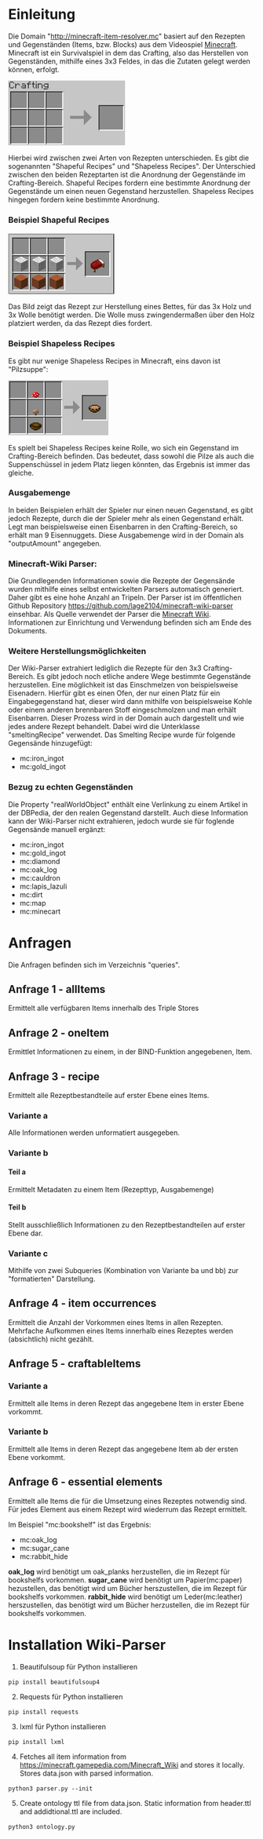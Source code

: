 # Einleitung
Die Domain "http://minecraft-item-resolver.mc" basiert auf den Rezepten und Gegenständen (Items, bzw. Blocks) aus dem Videospiel [Minecraft](https://www.minecraft.net/de-de/).
Minecraft ist ein Survivalspiel in dem das Crafting, also das Herstellen von Gegenständen, mithilfe eines 3x3 Feldes, in das die Zutaten gelegt werden können, erfolgt.

![Craftingtable 3x3](images/Crafting3x3.png)

Hierbei wird zwischen zwei Arten von Rezepten unterschieden. Es gibt die sogenannten "Shapeful Recipes" und "Shapeless Recipes". Der Unterschied zwischen den beiden Rezeptarten ist
die Anordnung der Gegenstände im Crafting-Bereich. Shapeful Recipes fordern eine bestimmte Anordnung der Gegenstände um einen neuen Gegenstand herzustellen.
Shapeless Recipes hingegen fordern keine bestimmte Anordnung.

### Beispiel Shapeful Recipes

![Bed](images/bed.jpg)

Das Bild zeigt das Rezept zur Herstellung eines Bettes, für das 3x Holz und 3x Wolle benötigt werden. Die Wolle muss zwingendermaßen über den Holz platziert werden,
da das Rezept dies fordert.

### Beispiel Shapeless Recipes
Es gibt nur wenige Shapeless Recipes in Minecraft, eins davon ist "Pilzsuppe":

![Mushroom Stew](images/craft_stew.png)

Es spielt bei Shapeless Recipes keine Rolle, wo sich ein Gegenstand im Crafting-Bereich befinden. Das bedeutet, dass sowohl die Pilze als auch die Suppenschüssel in jedem Platz liegen könnten, das Ergebnis ist immer das gleiche.

### Ausgabemenge
In beiden Beispielen erhält der Spieler nur einen neuen Gegenstand, es gibt jedoch Rezepte, durch die der Spieler mehr als einen Gegenstand erhält. Legt man beispielsweise einen Eisenbarren in den Crafting-Bereich, so erhält man 9 Eisennuggets. 
Diese Ausgabemenge wird in der Domain als "outputAmount" angegeben. 

### Minecraft-Wiki Parser:
Die Grundlegenden Informationen sowie die Rezepte der Gegensände wurden mithilfe eines selbst entwickelten Parsers automatisch generiert. Daher gibt es eine hohe Anzahl an Tripeln. 
Der Parser ist im öffentlichen Github Repository https://github.com/lage2104/minecraft-wiki-parser einsehbar.
Als Quelle verwendet der Parser die [Minecraft Wiki](https://minecraft.gamepedia.com/Minecraft_Wiki). Informationen zur Einrichtung und Verwendung befinden sich am Ende des Dokuments.

### Weitere Herstellungsmöglichkeiten
Der Wiki-Parser extrahiert lediglich die Rezepte für den 3x3 Crafting-Bereich. Es gibt jedoch noch etliche andere Wege bestimmte Gegenstände herzustellen. Eine möglichkeit ist das Einschmelzen von beispielsweise Eisenadern. 
Hierfür gibt es einen Ofen, der nur einen Platz für ein Eingabegegenstand hat, dieser wird dann mithilfe von beispielsweise Kohle oder einem anderen brennbaren Stoff eingeschmolzen und man erhält Eisenbarren. 
Dieser Prozess wird in der Domain auch dargestellt und wie jedes andere Rezept behandelt. Dabei wird die Unterklasse "smeltingRecipe" verwendet. Das Smelting Recipe wurde für folgende Gegensände hinzugefügt:
  * mc:iron_ingot
  * mc:gold_ingot

### Bezug zu echten Gegenständen
Die Property "realWorldObject" enthält eine Verlinkung zu einem Artikel in der DBPedia, der den realen Gegenstand darstellt. Auch diese Information kann der Wiki-Parser nicht extrahieren, jedoch wurde sie für foglende Gegensände manuell ergänzt:
  * mc:iron_ingot
  * mc:gold_ingot
  * mc:diamond
  * mc:oak_log
  * mc:cauldron
  * mc:lapis_lazuli
  * mc:dirt
  * mc:map
  * mc:minecart 


# Anfragen
Die Anfragen befinden sich im Verzeichnis "queries".

## Anfrage 1 - allItems
Ermittelt alle verfügbaren Items innerhalb des Triple Stores

## Anfrage 2 - oneItem
Ermittlet Informationen zu einem, in der BIND-Funktion angegebenen, Item.

## Anfrage 3 - recipe
Ermittelt alle Rezeptbestandteile auf erster Ebene eines Items.

### Variante a
Alle Informationen werden unformatiert ausgegeben.

### Variante b
#### Teil a
Ermittelt Metadaten zu einem Item (Rezepttyp, Ausgabemenge)
#### Teil b
Stellt ausschließlich Informationen zu den Rezeptbestandteilen auf erster Ebene dar.

### Variante c
Mithilfe von zwei Subqueries (Kombination von Variante ba und bb) zur "formatierten" Darstellung.

## Anfrage 4 - item occurrences
Ermittelt die Anzahl der Vorkommen eines Items in allen Rezepten. Mehrfache Aufkommen eines Items innerhalb eines Rezeptes werden (absichtlich) nicht gezählt. 

## Anfrage 5 - craftableItems
### Variante a
Ermittelt alle Items in deren Rezept das angegebene Item in erster Ebene vorkommt.
### Variante b
Ermittelt alle Items in deren Rezept das angegebene Item ab der ersten Ebene vorkommt.

## Anfrage 6 - essential elements
Ermittelt alle Items die für die Umsetzung eines Rezeptes notwendig sind. Für jedes Element aus einem Rezept wird wiederrum das Rezept ermittelt. 

Im Beispiel "mc:bookshelf" ist das Ergebnis:
* mc:oak_log
* mc:sugar_cane
* mc:rabbit_hide

**oak_log** wird benötigt um oak_planks herzustellen, die im Rezept für bookshelfs vorkommen.
**sugar_cane** wird benötigt um Papier(mc:paper) hezustellen, das benötigt wird um Bücher herszustellen, die im Rezept für bookshelfs vorkommen.
**rabbit_hide** wird benötigt um Leder(mc:leather) herszustellen, das benötigt wird um Bücher herzustellen, die im Rezept für bookshelfs vorkommen.



# Installation Wiki-Parser

1. Beautifulsoup für Python installieren
```
pip install beautifulsoup4
```
2. Requests für Python installieren
```
pip install requests
```
3. lxml für Python installieren
```
pip install lxml
```
4. Fetches all item information from https://minecraft.gamepedia.com/Minecraft_Wiki and stores it locally. Stores data.json with parsed information.
```
python3 parser.py --init
```
5. Create ontology ttl file from data.json. Static information from header.ttl and addidtional.ttl are included. 
```
python3 ontology.py
```